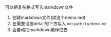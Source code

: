 可以把复杂格式写入markdown文件

1. 创建markdown文件(如这个demo.md)
2. 在需要设置detail的下方写入 `md:path/to/demo.md`
3. 会自动把markdown编译进去